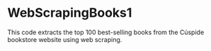 # WebScrapingBooks1
This code extracts the top 100 best-selling books from the Cúspide bookstore website using web scraping.
